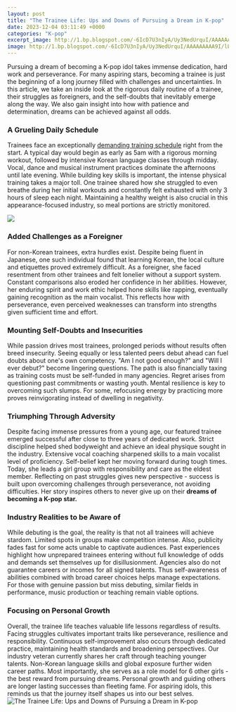 ```yaml
---
layout: post
title: "The Trainee Life: Ups and Downs of Pursuing a Dream in K-pop"
date: 2023-12-04 03:11:49 +0000
categories: "K-pop"
excerpt_image: http://1.bp.blogspot.com/-6IcD7U3nIyA/Uy3NedUrquI/AAAAAAAAA9I/lLJfbctxrHo/s1600/53.PNG
image: http://1.bp.blogspot.com/-6IcD7U3nIyA/Uy3NedUrquI/AAAAAAAAA9I/lLJfbctxrHo/s1600/53.PNG
---
```


Pursuing a dream of becoming a K-pop idol takes immense dedication, hard work and perseverance. For many aspiring stars, becoming a trainee is just the beginning of a long journey filled with challenges and uncertainties. In this article, we take an inside look at the rigorous daily routine of a trainee, their struggles as foreigners, and the self-doubts that inevitably emerge along the way. We also gain insight into how with patience and determination, dreams can be achieved against all odds.
### A Grueling Daily Schedule  
Trainees face an exceptionally [demanding training schedule](https://texaspost.github.io/about/) right from the start. A typical day would begin as early as 5am with a rigorous morning workout, followed by intensive Korean language classes through midday. Vocal, dance and musical instrument practices dominate the afternoons until late evening. While building key skills is important, the intense physical training takes a major toll. One trainee shared how she struggled to even breathe during her initial workouts and constantly felt exhausted with only 3 hours of sleep each night. Maintaining a healthy weight is also crucial in this appearance-focused industry, so meal portions are strictly monitored.

![](https://i.ytimg.com/vi/tzk5AkdCNV4/maxresdefault.jpg)
### Added Challenges as a Foreigner
For non-Korean trainees, extra hurdles exist. Despite being fluent in Japanese, one such individual found that learning Korean, the local culture and etiquettes proved extremely difficult. As a foreigner, she faced resentment from other trainees and felt lonelier without a support system. Constant comparisons also eroded her confidence in her abilities. However, her enduring spirit and work ethic helped hone skills like rapping, eventually gaining recognition as the main vocalist. This reflects how with perseverance, even perceived weaknesses can transform into strengths given sufficient time and effort. 
### Mounting Self-Doubts and Insecurities
While passion drives most trainees, prolonged periods without results often breed insecurity. Seeing equally or less talented peers debut ahead can fuel doubts about one's own competency. "Am I not good enough?" and "Will I ever debut?" become lingering questions. The path is also financially taxing as training costs must be self-funded in many agencies. Regret arises from questioning past commitments or wasting youth. Mental resilience is key to overcoming such slumps. For some, refocusing energy by practicing more proves reinvigorating instead of dwelling in negativity.
### Triumphing Through Adversity  
Despite facing immense pressures from a young age, our featured trainee emerged successful after close to three years of dedicated work. Strict discipline helped shed bodyweight and achieve an ideal physique sought in the industry. Extensive vocal coaching sharpened skills to a main vocalist level of proficiency. Self-belief kept her moving forward during tough times. Today, she leads a girl group with responsibility and care as the eldest member. Reflecting on past struggles gives new perspective - success is built upon overcoming challenges through perseverance, not avoiding difficulties. Her story inspires others to never give up on their **dreams of becoming a K-pop star.**
### Industry Realities to be Aware of
While debuting is the goal, the reality is that not all trainees will achieve stardom. Limited spots in groups make competition intense. Also, publicity fades fast for some acts unable to captivate audiences. Past experiences highlight how unprepared trainees entering without full knowledge of odds and demands set themselves up for disillusionment. Agencies also do not guarantee careers or incomes for all signed talents. Thus self-awareness of abilities combined with broad career choices helps manage expectations. For those with genuine passion but miss debuting, similar fields in performance, music production or teaching remain viable options.
### Focusing on Personal Growth  
Overall, the trainee life teaches valuable life lessons regardless of results. Facing struggles cultivates important traits like perseverance, resilience and responsibility. Continuous self-improvement also occurs through dedicated practice, maintaining health standards and broadening perspectives. Our industry veteran currently shares her craft through teaching younger talents. Non-Korean language skills and global exposure further widen career paths. Most importantly, she serves as a role model for 6 other girls - the best reward from pursuing dreams. Personal growth and guiding others are longer lasting successes than fleeting fame. For aspiring idols, this reminds us that the journey itself shapes us into our best selves.
![The Trainee Life: Ups and Downs of Pursuing a Dream in K-pop](http://1.bp.blogspot.com/-6IcD7U3nIyA/Uy3NedUrquI/AAAAAAAAA9I/lLJfbctxrHo/s1600/53.PNG)